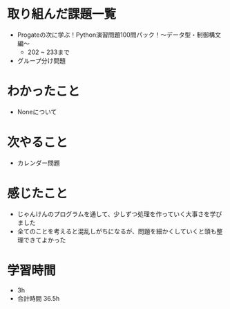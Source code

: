 # 取り組んだ課題一覧
- Progateの次に学ぶ！Python演習問題100問パック！〜データ型・制御構文編〜
  - 202 ~ 233まで
- グループ分け問題
# わかったこと
- Noneについて
# 次やること
- カレンダー問題
# 感じたこと
- じゃんけんのプログラムを通して、少しずつ処理を作っていく大事さを学びました
- 全てのことを考えると混乱しがちになるが、問題を細かくしていくと頭も整理できてよかった
# 学習時間
- 3h
- 合計時間 36.5h